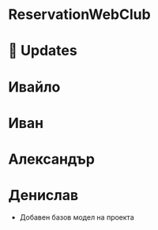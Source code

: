 # ReservationWebClub

# 🚀 Updates

# Ивайло

# Иван

# Александър

# Денислав
- Добавен базов модел на проекта
